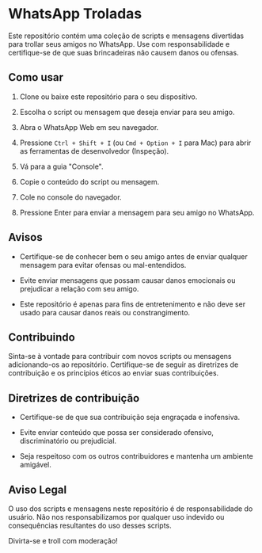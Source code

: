 # WhatsApp Troladas

Este repositório contém uma coleção de scripts e mensagens divertidas para trollar seus amigos no WhatsApp. Use com responsabilidade e certifique-se de que suas brincadeiras não causem danos ou ofensas.

## Como usar

1. Clone ou baixe este repositório para o seu dispositivo.

2. Escolha o script ou mensagem que deseja enviar para seu amigo.

3. Abra o WhatsApp Web em seu navegador.

4. Pressione `Ctrl + Shift + I` (ou `Cmd + Option + I` para Mac) para abrir as ferramentas de desenvolvedor (Inspeção).

5. Vá para a guia "Console".

6. Copie o conteúdo do script ou mensagem.

7. Cole no console do navegador.

8. Pressione Enter para enviar a mensagem para seu amigo no WhatsApp.

## Avisos

- Certifique-se de conhecer bem o seu amigo antes de enviar qualquer mensagem para evitar ofensas ou mal-entendidos.

- Evite enviar mensagens que possam causar danos emocionais ou prejudicar a relação com seu amigo.

- Este repositório é apenas para fins de entretenimento e não deve ser usado para causar danos reais ou constrangimento.

## Contribuindo

Sinta-se à vontade para contribuir com novos scripts ou mensagens adicionando-os ao repositório. Certifique-se de seguir as diretrizes de contribuição e os princípios éticos ao enviar suas contribuições.

## Diretrizes de contribuição

- Certifique-se de que sua contribuição seja engraçada e inofensiva.

- Evite enviar conteúdo que possa ser considerado ofensivo, discriminatório ou prejudicial.

- Seja respeitoso com os outros contribuidores e mantenha um ambiente amigável.

## Aviso Legal

O uso dos scripts e mensagens neste repositório é de responsabilidade do usuário. Não nos responsabilizamos por qualquer uso indevido ou consequências resultantes do uso desses scripts.

Divirta-se e troll com moderação!
